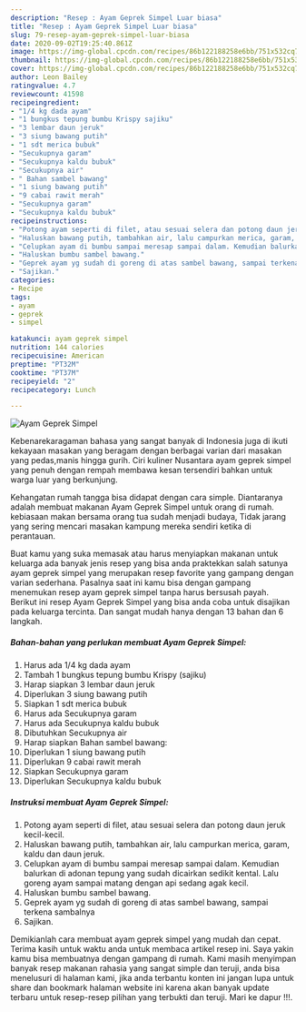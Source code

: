 ```yaml
---
description: "Resep : Ayam Geprek Simpel Luar biasa"
title: "Resep : Ayam Geprek Simpel Luar biasa"
slug: 79-resep-ayam-geprek-simpel-luar-biasa
date: 2020-09-02T19:25:40.861Z
image: https://img-global.cpcdn.com/recipes/86b122188258e6bb/751x532cq70/ayam-geprek-simpel-foto-resep-utama.jpg
thumbnail: https://img-global.cpcdn.com/recipes/86b122188258e6bb/751x532cq70/ayam-geprek-simpel-foto-resep-utama.jpg
cover: https://img-global.cpcdn.com/recipes/86b122188258e6bb/751x532cq70/ayam-geprek-simpel-foto-resep-utama.jpg
author: Leon Bailey
ratingvalue: 4.7
reviewcount: 41598
recipeingredient:
- "1/4 kg dada ayam"
- "1 bungkus tepung bumbu Krispy sajiku"
- "3 lembar daun jeruk"
- "3 siung bawang putih"
- "1 sdt merica bubuk"
- "Secukupnya garam"
- "Secukupnya kaldu bubuk"
- "Secukupnya air"
- " Bahan sambel bawang"
- "1 siung bawang putih"
- "9 cabai rawit merah"
- "Secukupnya garam"
- "Secukupnya kaldu bubuk"
recipeinstructions:
- "Potong ayam seperti di filet, atau sesuai selera dan potong daun jeruk kecil-kecil."
- "Haluskan bawang putih, tambahkan air, lalu campurkan merica, garam, kaldu dan daun jeruk."
- "Celupkan ayam di bumbu sampai meresap sampai dalam. Kemudian balurkan di adonan tepung yang sudah dicairkan sedikit kental. Lalu goreng ayam sampai matang dengan api sedang agak kecil."
- "Haluskan bumbu sambel bawang."
- "Geprek ayam yg sudah di goreng di atas sambel bawang, sampai terkena sambalnya"
- "Sajikan."
categories:
- Recipe
tags:
- ayam
- geprek
- simpel

katakunci: ayam geprek simpel 
nutrition: 144 calories
recipecuisine: American
preptime: "PT32M"
cooktime: "PT37M"
recipeyield: "2"
recipecategory: Lunch

---
```



![Ayam Geprek Simpel](https://img-global.cpcdn.com/recipes/86b122188258e6bb/751x532cq70/ayam-geprek-simpel-foto-resep-utama.jpg)

Kebenarekaragaman bahasa yang sangat banyak di Indonesia juga di ikuti kekayaan masakan yang beragam dengan berbagai varian dari masakan yang pedas,manis hingga gurih. Ciri kuliner Nusantara ayam geprek simpel yang penuh dengan rempah membawa kesan tersendiri bahkan untuk warga luar yang berkunjung.




Kehangatan rumah tangga bisa didapat dengan cara simple. Diantaranya adalah membuat makanan Ayam Geprek Simpel untuk orang di rumah. kebiasaan makan bersama orang tua sudah menjadi budaya, Tidak jarang yang sering mencari masakan kampung mereka sendiri ketika di perantauan.

Buat kamu yang suka memasak atau harus menyiapkan makanan untuk keluarga ada banyak jenis resep yang bisa anda praktekkan salah satunya ayam geprek simpel yang merupakan resep favorite yang gampang dengan varian sederhana. Pasalnya saat ini kamu bisa dengan gampang menemukan resep ayam geprek simpel tanpa harus bersusah payah.
Berikut ini resep Ayam Geprek Simpel yang bisa anda coba untuk disajikan pada keluarga tercinta. Dan sangat mudah hanya dengan 13 bahan dan 6 langkah.


<!--inarticleads1-->

##### Bahan-bahan yang perlukan membuat Ayam Geprek Simpel:

1. Harus ada 1/4 kg dada ayam
1. Tambah 1 bungkus tepung bumbu Krispy (sajiku)
1. Harap siapkan 3 lembar daun jeruk
1. Diperlukan 3 siung bawang putih
1. Siapkan 1 sdt merica bubuk
1. Harus ada Secukupnya garam
1. Harus ada Secukupnya kaldu bubuk
1. Dibutuhkan Secukupnya air
1. Harap siapkan  Bahan sambel bawang:
1. Diperlukan 1 siung bawang putih
1. Diperlukan 9 cabai rawit merah
1. Siapkan Secukupnya garam
1. Diperlukan Secukupnya kaldu bubuk




<!--inarticleads2-->

##### Instruksi membuat  Ayam Geprek Simpel:

1. Potong ayam seperti di filet, atau sesuai selera dan potong daun jeruk kecil-kecil.
1. Haluskan bawang putih, tambahkan air, lalu campurkan merica, garam, kaldu dan daun jeruk.
1. Celupkan ayam di bumbu sampai meresap sampai dalam. Kemudian balurkan di adonan tepung yang sudah dicairkan sedikit kental. Lalu goreng ayam sampai matang dengan api sedang agak kecil.
1. Haluskan bumbu sambel bawang.
1. Geprek ayam yg sudah di goreng di atas sambel bawang, sampai terkena sambalnya
1. Sajikan.




Demikianlah cara membuat ayam geprek simpel yang mudah dan cepat. Terima kasih untuk waktu anda untuk membaca artikel resep ini. Saya yakin kamu bisa membuatnya dengan gampang di rumah. Kami masih menyimpan banyak resep makanan rahasia yang sangat simple dan teruji, anda bisa menelusuri di halaman kami, jika anda terbantu konten ini jangan lupa untuk share dan bookmark halaman website ini karena akan banyak update terbaru untuk resep-resep pilihan yang terbukti dan teruji. Mari ke dapur !!!. 
